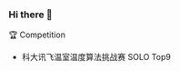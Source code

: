### Hi there 👋

<!--
**Leo1998-Lu/Leo1998-Lu** is a ✨ _special_ ✨ repository because its `README.md` (this file) appears on your GitHub profile.

<p align="center"> 
 <img src="https://profile-counter.glitch.me/Leo1998-Lu/count.svg"/>
</p>

<a href="https://github.com/LogicJake">
  <img align="center" src="https://github-readme-stats-teal.vercel.app/api?username=Leo1998-Lu&show_icons=truet&include_all_commits=True&hide=contribs"/>
</a>

<a href="https://github.com/LogicJake">
  <img align="center" src="https://github-readme-stats-teal.vercel.app/api/top-langs/?username=Leo1998-Lu&layout=compact" />
</a>

<br>

- 🌱 I’m currently learning NLP
- 📫 How to reach me:  email:luzhixiang1998leo@163.com

-->

:trophy: Competition
  - 科大讯飞温室温度算法挑战赛 SOLO Top9


